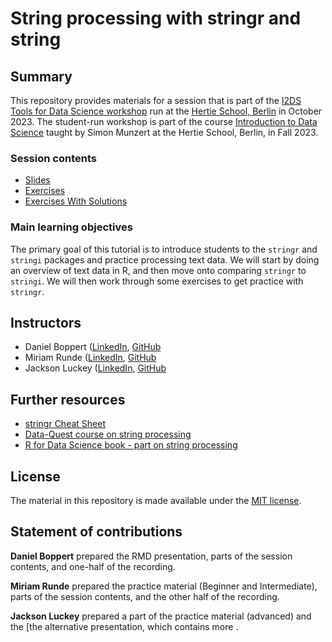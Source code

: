 # String processing with stringr and string


## Summary

This repository provides materials for a session that is part of the [I2DS Tools for Data Science workshop](https://github.com/intro-to-data-science-23-workshop) run at the [Hertie School, Berlin](https://www.hertie-school.org/en/) in October 2023. The student-run workshop is part of the course [Introduction to Data Science](https://github.com/intro-to-data-science-23) taught by Simon Munzert at the Hertie School, Berlin, in Fall 2023.

### Session contents

- [Slides](https://github.com/intro-to-data-science-23-workshop/04-text-analysis-Boppert-Luckey-Runde/blob/main/presentation.html)
- [Exercises](https://github.com/intro-to-data-science-23-workshop/04-text-analysis-Boppert-Luckey-Runde/blob/main/stringr_stringi_exercises.html)
- [Exercises With Solutions](https://github.com/intro-to-data-science-23-workshop/04-text-analysis-Boppert-Luckey-Runde/blob/main/stringr_stringi_exercises_with_solutions.html)

### Main learning objectives

The primary goal of this tutorial is to introduce students to the `stringr` and `stringi` packages and practice processing text data. We will start by doing an overview of text data in R, and then move onto comparing `stringr` to `stringi`. We will then work through some exercises to get practice with `stringr`.


## Instructors

- Daniel Boppert ([LinkedIn](https://www.linkedin.com/in/daniel-boppert-93a561184/), [GitHub]((https://github.com/bprtdaniel))
- Miriam Runde ([LinkedIn](https://www.linkedin.com/in/miriamrunde/), [GitHub]((https://github.com/MiriamRunde))
- Jackson Luckey ([LinkedIn](https://www.linkedin.com/in/jacksonmluckey/), [GitHub]((https://github.com/jacksonmluckey))


## Further resources

- [stringr Cheat Sheet](https://dplyr.tidyverse.org/)
- [Data-Quest course on string processing](https://www.dataquest.io/course/r-data-cleaning-advanced/)
- [R for Data Science book - part on string processing](https://r4ds.had.co.nz/wrangle-intro.html)
  
## License

The material in this repository is made available under the [MIT license](http://opensource.org/licenses/mit-license.php). 

## Statement of contributions

**Daniel Boppert** prepared the RMD presentation, parts of the session contents, and one-half of the recording.

**Miriam Runde** prepared the practice material (Beginner and Intermediate), parts of the session contents, and the other half of the recording. 

**Jackson Luckey** prepared a part of the practice material (advanced) and the [the alternative presentation, which contains more .
